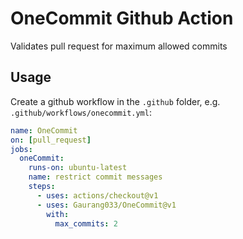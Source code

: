 # OneCommit Github Action

Validates pull request for maximum allowed commits 

## Usage

Create a github workflow in the `.github` folder, e.g. `.github/workflows/onecommit.yml`:

```yaml
name: OneCommit
on: [pull_request]
jobs:
  oneCommit:
    runs-on: ubuntu-latest
    name: restrict commit messages
    steps:
      - uses: actions/checkout@v1
      - uses: Gaurang033/OneCommit@v1
        with:
          max_commits: 2
```